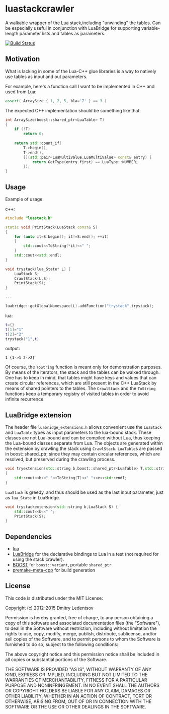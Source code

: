 luastackcrawler
===============

A walkable wrapper of the Lua stack,including "unwinding" the tables.
Can be especially useful in conjunction with LuaBridge for supporting variable-length parameter lists and tables as parameters.

[![Build Status](https://travis-ci.org/d-led/luastackcrawler.png)](https://travis-ci.org/d-led/luastackcrawler)

Motivation
----------

What is lacking in some of the Lua-C++ glue libraries is a way to natively use tables as input and out parameters.

For example, here's a function call I want to be implemented in C++ and used from Lua:

````cpp
assert( ArraySize { 1, 2, 5, bla='7' } == 3 )
````

The expected C++ implementation should be something like that:

````cpp
int ArraySize(boost::shared_ptr<LuaTable> T)
{
	if (!T)
		return 0;
 
	return std::count_if(
		T->begin(),
		T->end(),
  		[](std::pair<LuaMultiValue,LuaMultiValue> const& entry) {
			return GetType(entry.first) == LuaType::NUMBER;
		});
}
````


Usage
-----

Example of usage:

c++:
````cpp
#include "luastack.h"

static void PrintStack(LuaStack const& S)
{
	for (auto it=S.begin(); it!=S.end(); ++it)
	{
		std::cout<<ToString(*it)<<" ";
	}
	std::cout<<std::endl;
}

void trystack(lua_State* L) {
	LuaStack S;
	CrawlStack(L,S);
	PrintStack(S);
}

...

luabridge::getGlobalNamespace(L).addFunction("trystack",trystack);
````

lua:
````lua
t={}
t[1]="1"
t[2]="2"
trystack("1",t)
````

output:
````
1 {1->1 2->2}
````

Of course, the `ToString` function is meant only for demonstration purposes. By means of the iterators, the stack and the tables can be walked through.
One has to keep in mind, that tables might have keys and values that can create circular references, which are still present in the C++ LuaStack by means of shared pointers to the tables.
The `CrawlStack` and the `ToString` functions keep a temporary registry of visited tables in order to avoid infinite recurrence.

LuaBridge extension
-------------------
The header file `luabridge_extensions.h` allows convenient use the `LuaStack` and `LuaTable` types as input parameters to the lua-bound stack. These classes are not Lua-bound and can be compiled
without Lua, thus keeping the Lua-bound classes separate from Lua. The objects are generated within the extension by crawling the stack using `CrawlStack`. `LuaTable`s are passed in boost::shared_ptr, since they may contain circular references, which are resolved, but preserved during the crawling process.

````cpp
void tryextension(std::string b,boost::shared_ptr<LuaTable> T,std::string e)
{
	std::cout<<b<<" "<<ToString(T)<<" "<<e<<std::endl;
}
````

`LuaStack` is greedy, and thus should be used as the last input parameter, just as `lua_State` in LuaBridge.

````cpp
void trystackextension(std::string b,LuaStack S) {
	std::cout<<b<<" ";
	PrintStack(S);
}
````

Dependencies
------------

 * [lua](http://www.lua.org/)
 * [LuaBridge](https://github.com/vinniefalco/LuaBridge) for the declarative bindings to Lua in a test (not required for using the stack crawler).
 * [BOOST](http://www.boost.org/) for `boost::variant`, portable `shared_ptr`
 * [premake-meta-cpp](https://github.com/d-led/premake-meta-cpp) for build generation

License
-------

This code is distributed under the MIT License:

Copyright (c) 2012-2015 Dmitry Ledentsov

Permission is hereby granted, free of charge, to any person
obtaining a copy of this software and associated documentation
files (the "Software"), to deal in the Software without
restriction, including without limitation the rights to use,
copy, modify, merge, publish, distribute, sublicense, and/or sell
copies of the Software, and to permit persons to whom the
Software is furnished to do so, subject to the following
conditions:

The above copyright notice and this permission notice shall be
included in all copies or substantial portions of the Software.

THE SOFTWARE IS PROVIDED "AS IS", WITHOUT WARRANTY OF ANY KIND,
EXPRESS OR IMPLIED, INCLUDING BUT NOT LIMITED TO THE WARRANTIES
OF MERCHANTABILITY, FITNESS FOR A PARTICULAR PURPOSE AND
NONINFRINGEMENT. IN NO EVENT SHALL THE AUTHORS OR COPYRIGHT
HOLDERS BE LIABLE FOR ANY CLAIM, DAMAGES OR OTHER LIABILITY,
WHETHER IN AN ACTION OF CONTRACT, TORT OR OTHERWISE, ARISING
FROM, OUT OF OR IN CONNECTION WITH THE SOFTWARE OR THE USE OR
OTHER DEALINGS IN THE SOFTWARE.
